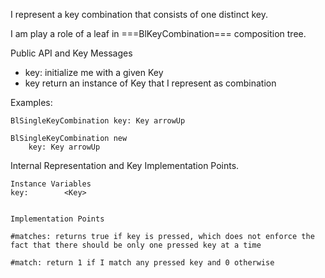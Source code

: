 I represent a key combination that consists of one distinct key.

I am play a role of a leaf in ===BlKeyCombination=== composition tree.

Public API and Key Messages

- key: initialize me with a given Key
- key return an instance of Key that I represent as combination

 Examples:

	BlSingleKeyCombination key: Key arrowUp
	
	BlSingleKeyCombination new
		key: Key arrowUp
 
Internal Representation and Key Implementation Points.

    Instance Variables
	key:		<Key>


    Implementation Points

	#matches: returns true if key is pressed, which does not enforce the fact that there should be only one pressed key at a time
	
	#match: return 1 if I match any pressed key and 0 otherwise
